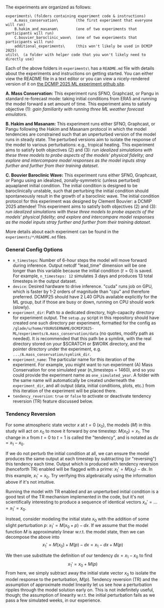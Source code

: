 The experiments are organized as follows:

```
experiments\ (folders containing experiment code & instructions)
    A.mass_conservation\        (the first experiment that everyone will run)
    B.hakim_and_masanam\        (one of two experiments that participants will run)
    C.bouvier_baroclinic_wave\  (one of two experiments that participants will run)
    additional_experiments\     (this won't likely be used in DCMIP 2025)
utils\  (a folder with helper code that you won't likely need to directly use)
```

Each of the above folders in `experiments\` has a `README.md` file with details about the experiments and instructions on getting started.  You can either view the README file in a text editor or you can view a nicely-rendered version of it on [the DCMIP 2025 ML experiment github site](https://github.com/taobrienlbl/DCMIP2025-ML).

**A. Mass Conservation:** This experiment runs SFNO, Graphcast, or Pangu in standard re-forecast mode: taking initial conditions from ERA5 and running the model forward a set amount of time. This experiment aims to satisfy objective (1): *gain familiarity with running three ML weather forecast emulators.*

**B. Hakim and Masanam:** This experiment runs either SFNO, Graphcast, or Pangu following the Hakim and Masanam protocol in which the model tendencies are constrained such that an unperturbed version of the model runs in steady state.  The perturbed versions aim to isolate the response of the model to various perturbations: e.g., tropical heating.  This experiment aims to satisfy both objectives (2) and (3): *run idealized simulations with these three models to probe aspects of the models' physical fidelity; and explore and intercompare model responses as the model inputs stray further and further from their training dataset*.

**C. Bouvier Baroclinic Wave:** This experiment runs either SFNO, Graphcast, or Pangu using an idealized, zonally-symmetric (unless perturbed) aquaplanet initial condition.  The initial condition is designed to be baroclinically unstable, such that perturbing the initial condition should spontaneously result in the growth of a baroclinic wave. The initial condition protocol for this experiment was designed by Clement Bouvier: a DCMIP 2025 attendee! This experiment aims to satisfy both objectives (2) and (3): *run idealized simulations with these three models to probe aspects of the models' physical fidelity; and explore and intercompare model responses as the model inputs stray further and further from their training dataset*.

More details about each experiment can be found in the `experiments/*/README.md` files.

### General Config Options
- `n_timesteps`: Number of 6-hour steps the model will move forward during inference. Output netcdf "lead_time" dimension will be one longer than this variable because the initial condition ($t=0$) is saved. For example, `n_timesteps: 12` simulates 3 days and produces 13 total timesteps in the output dataset.
- `device`: Desired hardware to drive inference. "cuda" runs job on GPU, which is faster by 1-2 orders of magnitude than "cpu" and therefore preferred. DCMIP25 should have 2 L40 GPUs available explicitly for the ML group, but if those are busy or down, running on CPU should work (slowly). 
- `experiment_dir`: Path to a dedicated directory, high-capacity directory for experiment output. The `setup.py` script in this repository should have created one such directory per experiment, formatted for the config as `/glade/u/home/YOURUSERNAME/DCMIP2025-ML/experiments/A.mass_conservation/data` (no quotes, modify path as needed). It is recommended that this path be a symlink, with the real directory stored on your $SCRATCH or $WORK directory, and the pointer directory under the experiment, e.g. `.../A.mass_conservation/symlink_dir`. 
- `experiment_name`: The particular name for this iteration of the experiment. For example, you might want to run experiment (A) Mass Conservation for one simulated year (n_timesteps = 1460), and so you could provide the experiment name as `one_simulated_year`. A folder with the same name will automatically be created underneath the `experiment_dir`, and all output (data, initial conditions, plots, etc.) from this iteration of the experiment will be placed there.
- `tendency_reversion`: `true` or `false` to activate or deactivate tendency reversion (TR) feature discussed below. 

### Tendency Reversion

For some atmospheric state vector $x$ at $t=0$ ($x_0$), the models ($M$) in this study will act on $x_0$ to move it forward by one timestep: $M(x_0) = x_1$. The change in $x$ from $t=0$ to $t=1$ is called the "tendency", and is notated as $dx = x_1 - x_0$. 

If we do not perturb the initial condition at all, we can ensure the model produces the same output at each timestep by subtracting (or "reversing") this tendency each time. Output which is produced with tendency reversion (henceforth TR) enabled will be flagged with a prime: $x_1' = M(x_0) - dx$. In this example, $x_1' = x_0$. Try verifying this algebraically using the information above if it's not intuitive. 

Running the model with TR enabled and an unperturbed initial condition is a good test of the TR mechanism implemented in the code, but it's not scientifically interesting to produce a sequence of identical vectors $x_n' = \ldots = x_1' = x_0$. 

Instead, consider modeling the initial state $x_0$ with the addition of some slight perturbation $p$: $x_1' = M(x_0 + p) - dx$. If we assume that the model function $M$ is approximately linear w.r.t. the model state, then we can decompose the above into 
$$
x_1' = M(x_0) + M(p) - dx = x_1 - dx + M(p)
$$ 

We then use substitute the definition of our tendency $dx = x_1 - x_0$ to find 
$$
x_1' = x_0 + M(p)
$$
From here, we simply subtract away the initial state vector $x_0$ to isolate the model response to the perturbation, $M(p)$. Tendency reversion (TR) and the assumption of approximate model linearity let us see how a perturbation ripples through the model solution early on. This is not indefinitely useful, though; the assumption of linearity w.r.t. the initial perturbation fails as we pass a few simulated weeks, in our experience. 